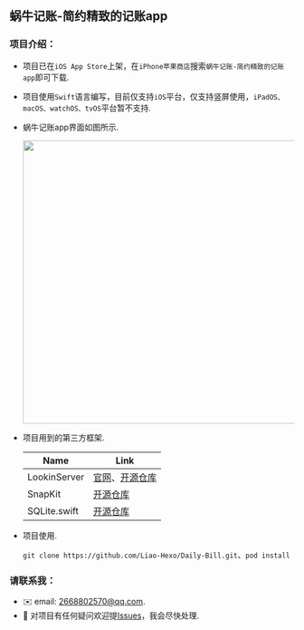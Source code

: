 ## 蜗牛记账-简约精致的记账app

### 项目介绍：

- 项目已在`iOS App Store`上架，在`iPhone苹果商店`搜索`蜗牛记账-简约精致的记账app`即可下载.
- 项目使用`Swift`语言编写，目前仅支持`iOS`平台，仅支持竖屏使用，`iPadOS、macOS、watchOS、tvOS`平台暂不支持.
- 蜗牛记账app界面如图所示.

   <img src="https://tva1.sinaimg.cn/large/e6c9d24ely1h64z53tfhkj215m0u0mzs.jpg" width="500px"/>
- 项目用到的第三方框架.

   | Name | Link |
   | ---- | ---- |
   | LookinServer | [官网](https://lookin.work)、[开源仓库](https://github.com/QMUI/LookinServer) |
   | SnapKit | [开源仓库](https://github.com/SnapKit/SnapKit) |
   | SQLite.swift | [开源仓库](https://github.com/stephencelis/SQLite.swift) |

- 项目使用.

   `git clone https://github.com/Liao-Hexo/Daily-Bill.git`、`pod install`

### 请联系我：

- ✉️ email: 2668802570@qq.com.
- 👻 对项目有任何疑问欢迎提[Issues](https://github.com/Liao-Hexo/Daily-Bill/issues)，我会尽快处理.
